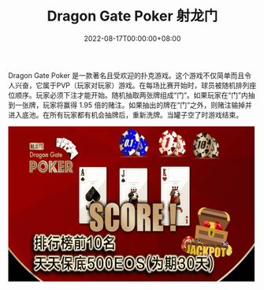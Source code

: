 ﻿---
title: "Dragon Gate Poker 射龙门"
description: "龙门扑克是一个著名和受欢迎的扑克游戏"
date: 2022-08-17T00:00:00+08:00
lastmod: 2022-08-17T00:00:00+08:00
draft: false
authors: ["boogArno"]
featuredImage: "dragon-gate-poker.png"
tags: ["Gambling","Dragon Gate Poker 射龙门"]
categories: ["nfts"]
nfts: ["Gambling"]
blockchain: "EOS"
website: "https://dgatepoker.com/"
twitter: ""
discord: ""
telegram: "http://t.me/eos_dragon"
github: ""
youtube: ""
twitch: ""
facebook: ""
instagram: ""
reddit: ""
medium: ""
steam: ""
gitbook: ""
googleplay: ""
appstore: ""
status: "Live"
weight: 
lightgallery: true
toc: true
pinned: false
recommend: false
recommend1: false
---
Dragon Gate Poker 是一款著名且受欢迎的扑克游戏。这个游戏不仅简单而且令人兴奋，它属于PVP（玩家对玩家）游戏。在每场比赛开始时，球员被随机排列座位顺序。玩家必须下注才能开始。随机抽取两张牌组成“门”。如果玩家在“门”内抽到一张牌，玩家将赢得 1.95 倍的赌注。如果抽出的牌在“门”之外，则赌注输掉并进入底池。在所有玩家都有机会抽牌后，重新洗牌。当罐子空了时游戏结束。

![dragongatepoker-dapp-gambling-eos-image1-500x315_86b21ee5090fcb22b0a9a0c64e91c096](dragongatepoker-dapp-gambling-eos-image1-500x315_86b21ee5090fcb22b0a9a0c64e91c096.png)